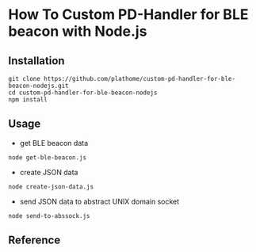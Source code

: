 # How To Custom PD-Handler for BLE beacon with Node.js

## Installation
```
git clone https://github.com/plathome/custom-pd-handler-for-ble-beacon-nodejs.git
cd custom-pd-handler-for-ble-beacon-nodejs
npm install
```

## Usage
* get BLE beacon data
```
node get-ble-beacon.js
```

* create JSON data
```
node create-json-data.js
```

* send JSON data to abstract UNIX domain socket
```
node send-to-abssock.js
```

## Reference

